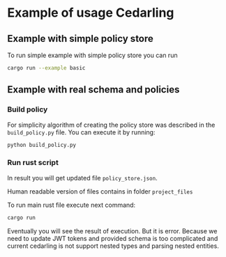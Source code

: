 # Example of usage Cedarling

## Example with simple policy store

To run simple example with simple policy store you can run

```bash
cargo run --example basic
```

## Example with real schema and policies

### Build policy

For simplicity algorithm of creating the policy store was described in the `build_policy.py` file.
You can execute it by running:

```bash
python build_policy.py
```

### Run rust script

In result you will get updated file `policy_store.json`.

Human readable version of files contains in folder `project_files`

To run main rust file execute next command:

```bash
cargo run
```

Eventually you will see the result of execution.
But it is error. Because we need to update JWT tokens and
provided schema is too complicated and current cedarling is not support nested types and parsing nested entities.
